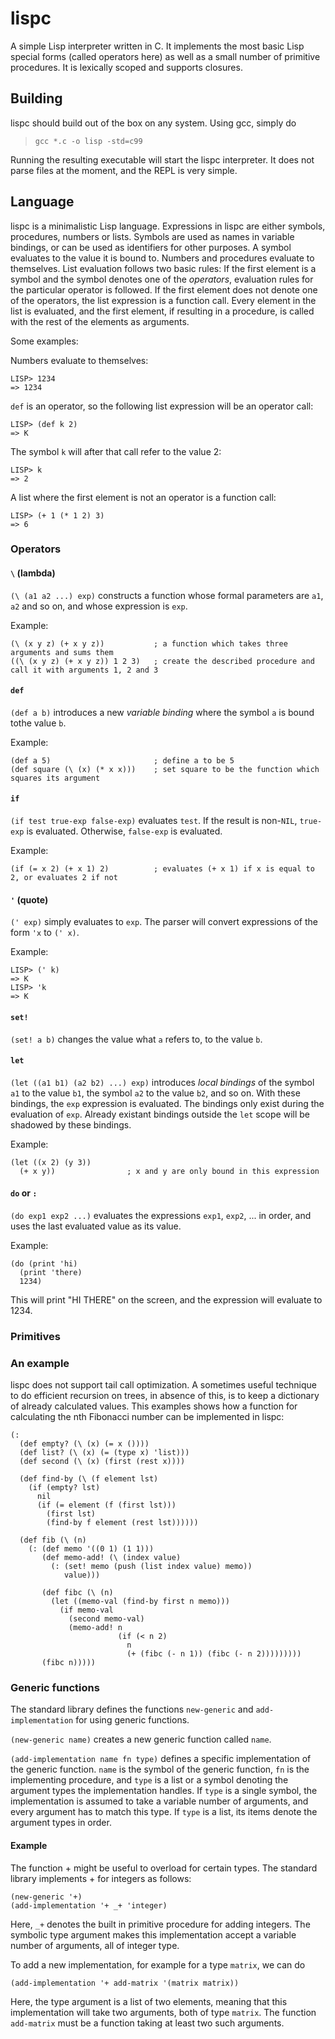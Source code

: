 lispc
=====

A simple Lisp interpreter written in C. It implements the most basic Lisp special forms (called operators here) as well as a small number of primitive procedures. It is lexically scoped and supports closures. 

## Building

lispc should build out of the box on any system. Using gcc, simply do

> `gcc *.c -o lisp -std=c99`

Running the resulting executable will start the lispc interpreter. It does not parse files at the moment, and the REPL is very simple.

## Language

lispc is a minimalistic Lisp language. Expressions in lispc are either symbols, procedures, numbers or lists. Symbols are used as names in variable bindings, or can be used as identifiers for other purposes. A symbol evaluates to the value it is bound to. Numbers and procedures evaluate to themselves. List evaluation follows two basic rules: If the first element is a symbol and the symbol denotes one of the *operators*, evaluation rules for the particular operator is followed. If the first element does not denote one of the operators, the list expression is a function call. Every element in the list is evaluated, and the first element, if resulting in a procedure, is called with the rest of the elements as arguments.

Some examples:

Numbers evaluate to themselves:

    LISP> 1234
    => 1234

`def` is an operator, so the following list expression will be an operator call:

    LISP> (def k 2)
    => K

The symbol `k` will after that call refer to the value 2:

    LISP> k
    => 2

A list where the first element is not an operator is a function call:

    LISP> (+ 1 (* 1 2) 3)
    => 6

### Operators

#### `\` (lambda)

`(\ (a1 a2 ...) exp)` constructs a function whose formal parameters are `a1`, `a2` and so on, and whose expression is `exp`. 

Example:

    (\ (x y z) (+ x y z))           ; a function which takes three arguments and sums them
    ((\ (x y z) (+ x y z)) 1 2 3)   ; create the described procedure and call it with arguments 1, 2 and 3

#### `def` 

`(def a b)` introduces a new *variable binding* where the symbol `a` is bound tothe value `b`.

Example:

    (def a 5)                       ; define a to be 5
    (def square (\ (x) (* x x)))    ; set square to be the function which squares its argument

#### `if` 

`(if test true-exp false-exp)` evaluates `test`. If the result is non-`NIL`, `true-exp` is evaluated. Otherwise, `false-exp` is evaluated. 

Example:

    (if (= x 2) (+ x 1) 2)          ; evaluates (+ x 1) if x is equal to 2, or evaluates 2 if not

#### `'` (quote)

`(' exp)` simply evaluates to `exp`. The parser will convert expressions of the form `'x` to `(' x)`.

Example:

    LISP> (' k)
    => K
    LISP> 'k
    => K

#### `set!`

`(set! a b)` changes the value what `a` refers to, to the value `b`. 

#### `let`

`(let ((a1 b1) (a2 b2) ...) exp)` introduces *local bindings* of the symbol `a1` to the value `b1`, the symbol `a2` to the value `b2`, and so on. With these bindings, the `exp` expression is evaluated. The bindings only exist during the evaluation of `exp`. Already existant bindings outside the `let` scope will be shadowed by these bindings.

Example:

    (let ((x 2) (y 3))
      (+ x y))                ; x and y are only bound in this expression

#### `do` or `:` 

`(do exp1 exp2 ...)` evaluates the expressions `exp1`, `exp2`, ... in order, and uses the last evaluated value as its value.

Example:

    (do (print 'hi)
      (print 'there) 
      1234)

This will print "HI THERE" on the screen, and the expression will evaluate to 1234.

### Primitives

### An example

lispc does not support tail call optimization. A sometimes useful technique to do efficient recursion on trees, in absence of this, is to keep a dictionary of already calculated values. This examples shows how a function for calculating the nth Fibonacci number can be implemented in lispc:

```
(:
  (def empty? (\ (x) (= x ())))
  (def list? (\ (x) (= (type x) 'list)))
  (def second (\ (x) (first (rest x))))

  (def find-by (\ (f element lst)
    (if (empty? lst)
      nil
      (if (= element (f (first lst)))
        (first lst)
        (find-by f element (rest lst))))))

  (def fib (\ (n)
    (: (def memo '((0 1) (1 1)))
       (def memo-add! (\ (index value)
         (: (set! memo (push (list index value) memo))
            value)))

       (def fibc (\ (n)
         (let ((memo-val (find-by first n memo)))
           (if memo-val
             (second memo-val) 
             (memo-add! n 
                        (if (< n 2) 
                          n
                          (+ (fibc (- n 1)) (fibc (- n 2)))))))))
       (fibc n)))))
````

### Generic functions

The standard library defines the functions `new-generic` and `add-implementation` for using generic functions.

`(new-generic name)` creates a new generic function called `name`.

`(add-implementation name fn type)` defines a specific implementation of the generic function. `name` is the symbol of the generic function, `fn` is the implementing procedure, and `type` is a list or a symbol denoting the argument types the implementation handles. If `type` is a single symbol, the implementation is assumed to take a variable number of arguments, and every argument has to match this type. If `type` is a list, its items denote the argument types in order. 

#### Example

The function + might be useful to overload for certain types. The standard library implements + for integers as follows:

    (new-generic '+)
    (add-implementation '+ _+ 'integer)

Here, `_+` denotes the built in primitive procedure for adding integers. The symbolic type argument makes this implementation accept a variable number of arguments, all of integer type. 

To add a new implementation, for example for a type `matrix`, we can do

    (add-implementation '+ add-matrix '(matrix matrix))
    
Here, the type argument is a list of two elements, meaning that this implementation will take two arguments, both of type `matrix`. The function `add-matrix` must be a function taking at least two such arguments.
